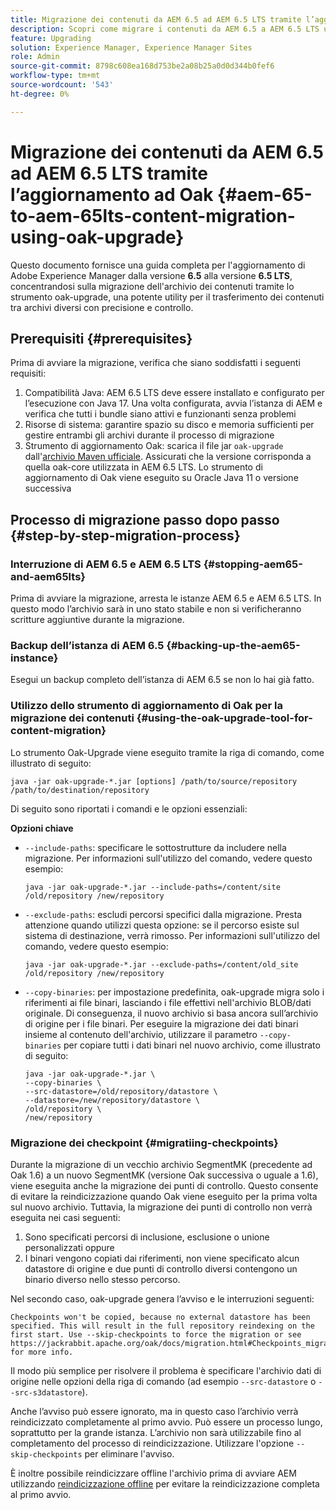 ```yaml
---
title: Migrazione dei contenuti da AEM 6.5 ad AEM 6.5 LTS tramite l’aggiornamento ad Oak
description: Scopri come migrare i contenuti da AEM 6.5 a AEM 6.5 LTS utilizzando lo strumento oak-upgrade
feature: Upgrading
solution: Experience Manager, Experience Manager Sites
role: Admin
source-git-commit: 8798c608ea168d753be2a08b25a0d0d344b0fef6
workflow-type: tm+mt
source-wordcount: '543'
ht-degree: 0%

---
```



# Migrazione dei contenuti da AEM 6.5 ad AEM 6.5 LTS tramite l’aggiornamento ad Oak {#aem-65-to-aem-65lts-content-migration-using-oak-upgrade}

Questo documento fornisce una guida completa per l&#39;aggiornamento di Adobe Experience Manager dalla versione **6.5** alla versione **6.5 LTS**, concentrandosi sulla migrazione dell&#39;archivio dei contenuti tramite lo strumento oak-upgrade, una potente utility per il trasferimento dei contenuti tra archivi diversi con precisione e controllo.

## Prerequisiti {#prerequisites}

Prima di avviare la migrazione, verifica che siano soddisfatti i seguenti requisiti:

1. Compatibilità Java: AEM 6.5 LTS deve essere installato e configurato per l’esecuzione con Java 17. Una volta configurata, avvia l’istanza di AEM e verifica che tutti i bundle siano attivi e funzionanti senza problemi
1. Risorse di sistema: garantire spazio su disco e memoria sufficienti per gestire entrambi gli archivi durante il processo di migrazione
1. Strumento di aggiornamento Oak: scarica il file jar `oak-upgrade` dall&#39;[archivio Maven ufficiale](https://mvnrepository.com/artifact/org.apache.jackrabbit/oak-upgrade). Assicurati che la versione corrisponda a quella oak-core utilizzata in AEM 6.5 LTS. Lo strumento di aggiornamento di Oak viene eseguito su Oracle Java 11 o versione successiva

## Processo di migrazione passo dopo passo {#step-by-step-migration-process}

### Interruzione di AEM 6.5 e AEM 6.5 LTS {#stopping-aem65-and-aem65lts}

Prima di avviare la migrazione, arresta le istanze AEM 6.5 e AEM 6.5 LTS. In questo modo l’archivio sarà in uno stato stabile e non si verificheranno scritture aggiuntive durante la migrazione.

### Backup dell’istanza di AEM 6.5 {#backing-up-the-aem65-instance}

Esegui un backup completo dell’istanza di AEM 6.5 se non lo hai già fatto.

### Utilizzo dello strumento di aggiornamento di Oak per la migrazione dei contenuti {#using-the-oak-upgrade-tool-for-content-migration}

Lo strumento Oak-Upgrade viene eseguito tramite la riga di comando, come illustrato di seguito:

```
java -jar oak-upgrade-*.jar [options] /path/to/source/repository /path/to/destination/repository 
```

Di seguito sono riportati i comandi e le opzioni essenziali:

**Opzioni chiave**

* `--include-paths`: specificare le sottostrutture da includere nella migrazione. Per informazioni sull&#39;utilizzo del comando, vedere questo esempio:

  ```
  java -jar oak-upgrade-*.jar --include-paths=/content/site /old/repository /new/repository
  ```

* `--exclude-paths`: escludi percorsi specifici dalla migrazione. Presta attenzione quando utilizzi questa opzione: se il percorso esiste sul sistema di destinazione, verrà rimosso. Per informazioni sull&#39;utilizzo del comando, vedere questo esempio:

  ```
  java -jar oak-upgrade-*.jar --exclude-paths=/content/old_site /old/repository /new/repository 
  ```

* `--copy-binaries`: per impostazione predefinita, oak-upgrade migra solo i riferimenti ai file binari, lasciando i file effettivi nell&#39;archivio BLOB/dati originale. Di conseguenza, il nuovo archivio si basa ancora sull’archivio di origine per i file binari. Per eseguire la migrazione dei dati binari insieme al contenuto dell&#39;archivio, utilizzare il parametro `--copy-binaries` per copiare tutti i dati binari nel nuovo archivio, come illustrato di seguito:

  ```
  java -jar oak-upgrade-*.jar \
  --copy-binaries \
  --src-datastore=/old/repository/datastore \
  --datastore=/new/repository/datastore \
  /old/repository \
  /new/repository 
  ```

### Migrazione dei checkpoint {#migratiing-checkpoints}

Durante la migrazione di un vecchio archivio SegmentMK (precedente ad Oak 1.6) a un nuovo SegmentMK (versione Oak successiva o uguale a 1.6), viene eseguita anche la migrazione dei punti di controllo. Questo consente di evitare la reindicizzazione quando Oak viene eseguito per la prima volta sul nuovo archivio. Tuttavia, la migrazione dei punti di controllo non verrà eseguita nei casi seguenti:

1. Sono specificati percorsi di inclusione, esclusione o unione personalizzati oppure
1. I binari vengono copiati dai riferimenti, non viene specificato alcun datastore di origine e due punti di controllo diversi contengono un binario diverso nello stesso percorso.

Nel secondo caso, oak-upgrade genera l’avviso e le interruzioni seguenti:

```
Checkpoints won't be copied, because no external datastore has been specified. This will result in the full repository reindexing on the first start. Use --skip-checkpoints to force the migration or see https://jackrabbit.apache.org/oak/docs/migration.html#Checkpoints_migration for more info. 
```

Il modo più semplice per risolvere il problema è specificare l&#39;archivio dati di origine nelle opzioni della riga di comando (ad esempio `--src-datastore` o `--src-s3datastore`).

Anche l’avviso può essere ignorato, ma in questo caso l’archivio verrà reindicizzato completamente al primo avvio. Può essere un processo lungo, soprattutto per la grande istanza. L’archivio non sarà utilizzabile fino al completamento del processo di reindicizzazione. Utilizzare l&#39;opzione `--skip-checkpoints` per eliminare l&#39;avviso.

È inoltre possibile reindicizzare offline l&#39;archivio prima di avviare AEM utilizzando [reindicizzazione offline](/help/sites-deploying/upgrade-offline-reindexing.md) per evitare la reindicizzazione completa al primo avvio.